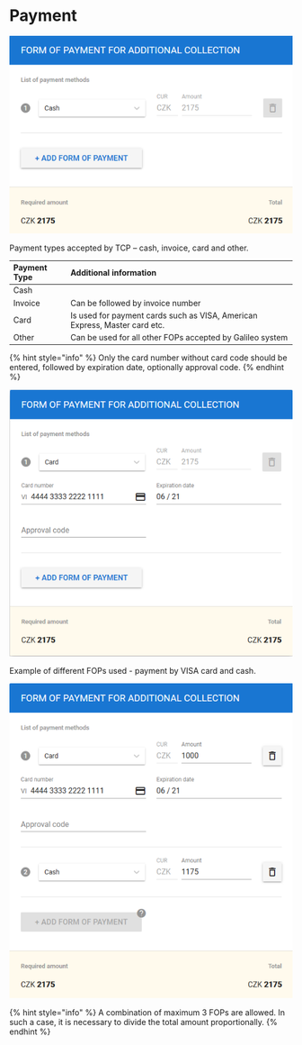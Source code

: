 # Payment

![](../.gitbook/assets/image%20%28124%29.png)

Payment types accepted by TCP – cash, invoice, card and other.

| Payment Type | Additional information |
| :--- | :--- |
| Cash |  |
| Invoice | Can be followed by invoice number |
| Card | Is used for payment cards such as VISA, American Express, Master card etc. |
| Other | Can be used for all other FOPs accepted by Galileo system |

{% hint style="info" %}
Only the card number without card code should be entered, followed by expiration date, optionally approval code.
{% endhint %}

![](../.gitbook/assets/image%20%28106%29.png)

  
Example of different FOPs used - payment by VISA card and cash.

![](../.gitbook/assets/image%20%28111%29.png)

{% hint style="info" %}
A combination of maximum 3 FOPs are allowed. In such a case, it is necessary to divide the total amount proportionally.
{% endhint %}



